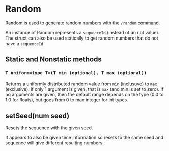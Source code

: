 # Random
Random is used to generate random numbers with the `/random` command.

An instance of Random represents a `sequenceId` (instead of an nbt value). The struct can also be used statically to get random numbers that do not have a `sequenceId`

## Static and Nonstatic methods
### `T uniform<type T>(T min (optional), T max (optional))`
Returns a uniformly distributed random value from `min` (inclusuve) to `max` (exclusive). If only 1 argument is given, that is `max` (and min is set to zero). If no arguments are given, then the default range depends on the type (0.0 to 1.0 for floats), but goes from 0 to max integer for int types.

## setSeed(num seed)
Resets the sequence with the given seed.

It appears to also be given time information so resets to the same seed and sequence will give different resulting numbers.